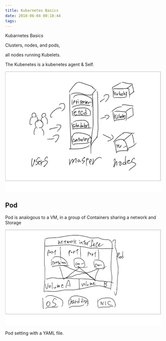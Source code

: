 ```yaml
---
title: Kubarnetes Basics
date: 2018-06-04 00:18:44
tags:
---
```


Kubarnetes Basics

Clusters, nodes, and pods,

all nodes running Kubelets.

The Kubenetes is a kubenetes agent & Self.

 ![](/source/_posts/Kubarnetes-Basics/image001.jpg)   

Pod
---

Pod is analogous to a VM, in a group of Containers sharing a network and Storage

 ![](/source/_posts/Kubarnetes-Basics/image002.jpg)   

Pod setting with a YAML file.